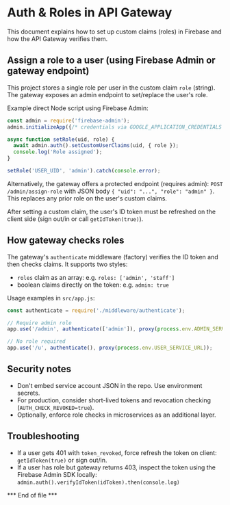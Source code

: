 # Auth & Roles in API Gateway

This document explains how to set up custom claims (roles) in Firebase and how the API Gateway verifies them.

## Assign a role to a user (using Firebase Admin or gateway endpoint)

This project stores a single role per user in the custom claim `role` (string). The gateway exposes an admin endpoint to set/replace the user's role.

Example direct Node script using Firebase Admin:

```js
const admin = require('firebase-admin');
admin.initializeApp({/* credentials via GOOGLE_APPLICATION_CREDENTIALS */});

async function setRole(uid, role) {
  await admin.auth().setCustomUserClaims(uid, { role });
  console.log('Role assigned');
}

setRole('USER_UID', 'admin').catch(console.error);
```

Alternatively, the gateway offers a protected endpoint (requires admin): `POST /admin/assign-role` with JSON body `{ "uid": "...", "role": "admin" }`. This replaces any prior role on the user's custom claims.

After setting a custom claim, the user's ID token must be refreshed on the client side (sign out/in or call `getIdToken(true)`).

## How gateway checks roles

The gateway's `authenticate` middleware (factory) verifies the ID token and then checks claims. It supports two styles:

- `roles` claim as an array: e.g. `roles: ['admin', 'staff']`
- boolean claims directly on the token: e.g. `admin: true`

Usage examples in `src/app.js`:

```js
const authenticate = require('./middleware/authenticate');

// Require admin role
app.use('/admin', authenticate(['admin']), proxy(process.env.ADMIN_SERVICE_URL));

// No role required
app.use('/u', authenticate(), proxy(process.env.USER_SERVICE_URL));
```

## Security notes

- Don't embed service account JSON in the repo. Use environment secrets.
- For production, consider short-lived tokens and revocation checking (`AUTH_CHECK_REVOKED=true`).
- Optionally, enforce role checks in microservices as an additional layer.

## Troubleshooting

- If a user gets 401 with `token_revoked`, force refresh the token on client: `getIdToken(true)` or sign out/in.
- If a user has role but gateway returns 403, inspect the token using the Firebase Admin SDK locally:
  `admin.auth().verifyIdToken(idToken).then(console.log)`

*** End of file ***
